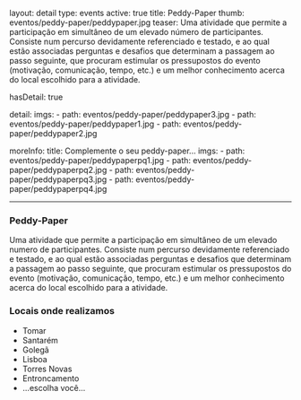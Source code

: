 layout: detail
type: events
active: true
title: Peddy-Paper
thumb: eventos/peddy-paper/peddypaper.jpg
teaser: Uma atividade que permite a participação em simultâneo de um elevado número de participantes.
        Consiste num percurso devidamente referenciado e testado, e ao qual estão associadas perguntas e
        desafios que determinam a passagem ao passo seguinte, que procuram estimular os pressupostos do evento
        (motivação, comunicação, tempo, etc.) e um melhor conhecimento acerca do local escolhido para a atividade.

hasDetail: true

detail:
  imgs:
    - path: eventos/peddy-paper/peddypaper3.jpg
    - path: eventos/peddy-paper/peddypaper1.jpg
    - path: eventos/peddy-paper/peddypaper2.jpg
  
moreInfo:
  title: Complemente o seu peddy-paper...
  imgs:
    - path: eventos/peddy-paper/peddypaperpq1.jpg
    - path: eventos/peddy-paper/peddypaperpq2.jpg
    - path: eventos/peddy-paper/peddypaperpq3.jpg
    - path: eventos/peddy-paper/peddypaperpq4.jpg

---

### Peddy-Paper

Uma atividade que permite a participação em simultâneo de um elevado numero de participantes. Consiste num percurso devidamente referenciado e testado, e ao qual estão associadas perguntas e desafios que determinam a passagem ao passo seguinte, que procuram estimular os pressupostos do evento (motivação, comunicação, tempo, etc.) e um melhor conhecimento acerca do local escolhido para a atividade.

### Locais onde realizamos
- Tomar
- Santarém
- Golegã
- Lisboa
- Torres Novas
- Entroncamento
- ...escolha você...
